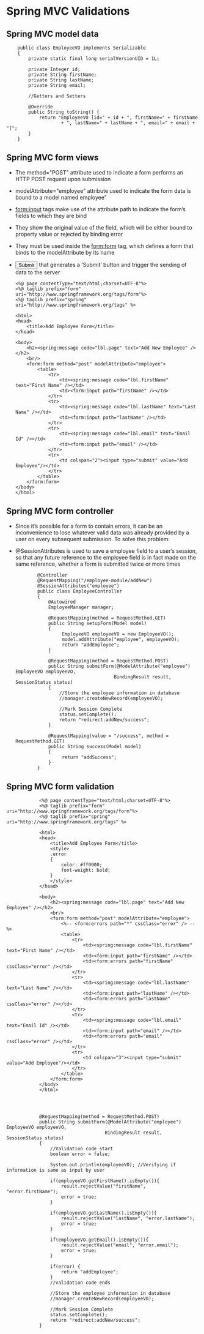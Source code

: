#	Spring MVC Validations



##	Spring MVC model data

	
		public class EmployeeVO implements Serializable
		{
			private static final long serialVersionUID = 1L;
		 
			private Integer id;
			private String firstName;
			private String lastName;
			private String email;
		 
			//Getters and Setters
		 
			@Override
			public String toString() {
				return "EmployeeVO [id=" + id + ", firstName=" + firstName
						+ ", lastName=" + lastName + ", email=" + email + "]";
			}
		}

##	Spring MVC form views

-	The method="POST" attribute used to indicate a form performs an HTTP POST request upon submission
-	modelAttribute="employee” attribute used to indicate the form data is bound to a model named employee”
-	<form:input> tags make use of the attribute path to indicate the form’s fields to which they are bind
-	They show the original value of the field, which will be either bound to property value or rejected by binding error
-	They must be used inside the <form:form> tag, which defines a form that binds to the modelAttribute by its name
-	<input type="submit" /> that generates a ‘Submit’ button and trigger the sending of data to the server

		<%@ page contentType="text/html;charset=UTF-8"%>
		<%@ taglib prefix="form" uri="http://www.springframework.org/tags/form"%>
		<%@ taglib prefix="spring" uri="http://www.springframework.org/tags" %>
		 
		<html>
		<head>
			<title>Add Employee Form</title>
		</head>
		 
		<body>
			<h2><spring:message code="lbl.page" text="Add New Employee" /></h2>
			<br/>
			<form:form method="post" modelAttribute="employee">
				<table>
					<tr>
						<td><spring:message code="lbl.firstName" text="First Name" /></td>
						<td><form:input path="firstName" /></td>
					</tr>
					<tr>
						<td><spring:message code="lbl.lastName" text="Last Name" /></td>
						<td><form:input path="lastName" /></td>
					</tr>
					<tr>
						<td><spring:message code="lbl.email" text="Email Id" /></td>
						<td><form:input path="email" /></td>
					</tr>
					<tr>
						<td colspan="2"><input type="submit" value="Add Employee"/></td>
					</tr>
				</table>
			</form:form>
		</body>
		</html>
		
		
##	 Spring MVC form controller

-	Since it’s possible for a form to contain errors, it can be an inconvenience to lose whatever valid data was already provided by a user on every subsequent submission. To solve this problem:
-	@SessionAttributes is used to save a employee field to a user’s session, so that any future reference to the employee field is in fact made on the same reference, whether a form is submitted twice or more times
		
				@Controller
				@RequestMapping("/employee-module/addNew")
				@SessionAttributes("employee")
				public class EmployeeController
				{
					@Autowired
					EmployeeManager manager;
					 
					@RequestMapping(method = RequestMethod.GET)
					public String setupForm(Model model)
					{
						 EmployeeVO employeeVO = new EmployeeVO();
						 model.addAttribute("employee", employeeVO);
						 return "addEmployee";
					}
					 
					@RequestMapping(method = RequestMethod.POST)
					public String submitForm(@ModelAttribute("employee") EmployeeVO employeeVO,
											BindingResult result, SessionStatus status)
					{
						//Store the employee information in database
						//manager.createNewRecord(employeeVO);
						 
						//Mark Session Complete
						status.setComplete();
						return "redirect:addNew/success";
					}
					 
					@RequestMapping(value = "/success", method = RequestMethod.GET)
					public String success(Model model)
					{
						 return "addSuccess";
					}
				}
				
				
##	Spring MVC form validation


				<%@ page contentType="text/html;charset=UTF-8"%>
				<%@ taglib prefix="form" uri="http://www.springframework.org/tags/form"%>
				<%@ taglib prefix="spring" uri="http://www.springframework.org/tags" %>
				
				<html>
				<head>
					<title>Add Employee Form</title>
					<style>
					.error
					{
						color: #ff0000;
						font-weight: bold;
					}
					</style>
				</head>
				 
				<body>
					<h2><spring:message code="lbl.page" text="Add New Employee" /></h2>
					<br/>
					<form:form method="post" modelAttribute="employee">
						<%-- <form:errors path="*" cssClass="error" /> --%>
						<table>
							<tr>
								<td><spring:message code="lbl.firstName" text="First Name" /></td>
								<td><form:input path="firstName" /></td>
								<td><form:errors path="firstName" cssClass="error" /></td>
							</tr>
							<tr>
								<td><spring:message code="lbl.lastName" text="Last Name" /></td>
								<td><form:input path="lastName" /></td>
								<td><form:errors path="lastName" cssClass="error" /></td>
							</tr>
							<tr>
								<td><spring:message code="lbl.email" text="Email Id" /></td>
								<td><form:input path="email" /></td>
								<td><form:errors path="email" cssClass="error" /></td>
							</tr>
							<tr>
								<td colspan="3"><input type="submit" value="Add Employee"/></td>
							</tr>
						</table>
					</form:form>
				</body>
				</html>	
				
				
				
				
				@RequestMapping(method = RequestMethod.POST)
				public String submitForm(@ModelAttribute("employee") EmployeeVO employeeVO,
										BindingResult result, SessionStatus status)
				{
					//Validation code start
					boolean error = false;
					 
					System.out.println(employeeVO); //Verifying if information is same as input by user
					 
					if(employeeVO.getFirstName().isEmpty()){
						result.rejectValue("firstName", "error.firstName");
						error = true;
					}
					 
					if(employeeVO.getLastName().isEmpty()){
						result.rejectValue("lastName", "error.lastName");
						error = true;
					}
					 
					if(employeeVO.getEmail().isEmpty()){
						result.rejectValue("email", "error.email");
						error = true;
					}
					 
					if(error) {
						return "addEmployee";
					}
					//validation code ends
					 
					//Store the employee information in database
					//manager.createNewRecord(employeeVO);
					 
					//Mark Session Complete
					status.setComplete();
					return "redirect:addNew/success";
				}